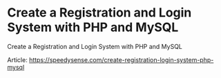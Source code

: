 # Create a Registration and Login System with PHP and MySQL
Create a Registration and Login System with PHP and MySQL

Article: https://speedysense.com/create-registration-login-system-php-mysql
